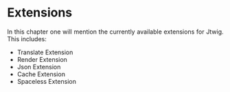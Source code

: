 # Extensions

<p style="text-align: justify;">
In this chapter one will mention the currently available extensions for Jtwig. This includes:
</p>

* Translate Extension
* Render Extension
* Json Extension
* Cache Extension
* Spaceless Extension